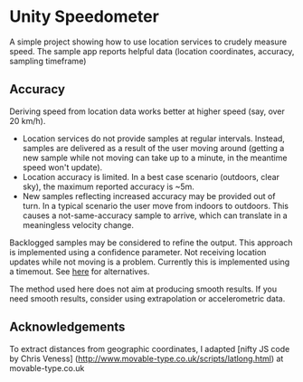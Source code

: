 # Unity Speedometer

A simple project showing how to use location services to crudely measure speed. The sample app reports helpful data (location coordinates, accuracy, sampling timeframe)

## Accuracy

Deriving speed from location data works better at higher speed (say, over 20 km/h).

- Location services do not provide samples at regular intervals. Instead, samples are delivered as a result of the user moving around (getting a new sample while not moving can take up to a minute, in the meantime speed won't update).
- Location accuracy is limited. In a best case scenario (outdoors, clear sky), the maximum reported accuracy is ~5m.
- New samples reflecting increased accuracy may be provided out of turn. In a typical scenario the user move from indoors to outdoors. This causes a not-same-accuracy sample to arrive, which can translate in a meaningless velocity change.

Backlogged  samples may be considered to refine the output. This approach is implemented using a confidence parameter.
Not receiving location updates while not moving is a problem. Currently this is implemented using a timemout. See [here](http://stackoverflow.com/questions/4993993/how-to-detect-walking-with-android-accelerometer) for alternatives.

The method used here does not aim at producing smooth results. If you need smooth results, consider using extrapolation or accelerometric data.

## Acknowledgements

To extract distances from geographic coordinates, I adapted [nifty JS code by Chris Veness] (http://www.movable-type.co.uk/scripts/latlong.html) at movable-type.co.uk
